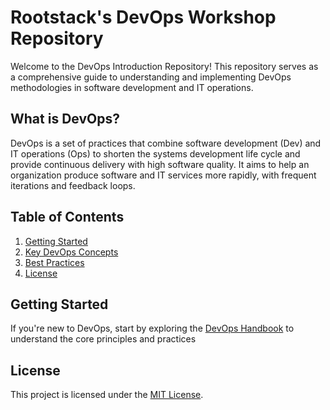 # Rootstack's DevOps Workshop Repository

Welcome to the DevOps Introduction Repository! This repository serves as a comprehensive guide to understanding and implementing DevOps methodologies in software development and IT operations.

## What is DevOps?

DevOps is a set of practices that combine software development (Dev) and IT operations (Ops) to shorten the systems development life cycle and provide continuous delivery with high software quality. It aims to help an organization produce software and IT services more rapidly, with frequent iterations and feedback loops.

## Table of Contents

1. [Getting Started](#getting-started)
2. [Key DevOps Concepts](https://rootstack.com/en/expertise-area/devops)
3. [Best Practices](https://rootstack.com/en/blog/devops-best-practices)
4. [License](#license)

## Getting Started

If you're new to DevOps, start by exploring the [DevOps Handbook](https://www.devopshandbook.com/) to understand the core principles and practices

## License

This project is licensed under the [MIT License](LICENSE.md).
